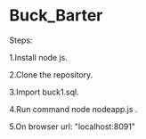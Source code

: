 # Buck_Barter
Steps:

1.Install node js.

2.Clone the repository.

3.Import buck1.sql.

4.Run command node nodeapp.js .

5.On browser url: "localhost:8091" 
